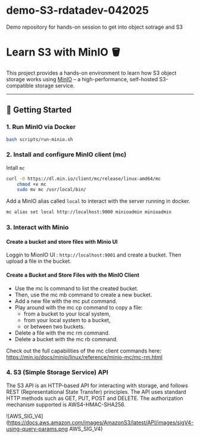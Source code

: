 # demo-S3-rdatadev-042025
Demo repository for hands-on session to get into object sotrage and S3

# Learn S3 with MinIO 🪣

This project provides a hands-on environment to learn how S3 object storage works using [MinIO](https://min.io/) – a high-performance, self-hosted S3-compatible storage service.

---

## 🚀 Getting Started

### 1. Run MinIO via Docker

```bash
bash scripts/run-minio.sh
```

### 2. Install and configure MinIO client (mc)

Intall `mc`

```bash
curl -O https://dl.min.io/client/mc/release/linux-amd64/mc
    chmod +x mc
    sudo mv mc /usr/local/bin/
```

Add a MinIO alias called `local` to interact with the server running in docker.

```bash
mc alias set local http://localhost:9000 minioadmin minioadmin
```

### 3. Interact with Minio

#### Create a bucket and store files with Minio UI
Loggin to MionIO UI : `http://localhost:9001` and create a bucket. Then upload a file in the bucket.


#### Create a Bucket and Store Files with the MinIO Client
- Use the mc ls command to list the created bucket.
- Then, use the mc mb command to create a new bucket.
- Add a new file with the mc put command.
- Play around with the mc cp command to copy a file:
    - from a bucket to your local system,
    - from your local system to a bucket,
    - or between two buckets.
- Delete a file with the mc rm command.
- Delete a bucket with the mc rb command.

Check out the full capabilities of the mc client commands here: https://min.io/docs/minio/linux/reference/minio-mc/mc-rm.html

### 4. S3 (Simple Storage Service) API

The S3 API is an HTTP-based API for interacting with storage, and follows REST (Representational State Transfer) principles. The API uses standard HTTP methods such as GET, PUT, POST and DELETE.
The authorization mechanism supported is AWS4-HMAC-SHA256.

![AWS_SIG_V4](https://docs.aws.amazon.com/images/AmazonS3/latest/API/images/sigV4-using-query-params.png AWS_SIG_V4)







